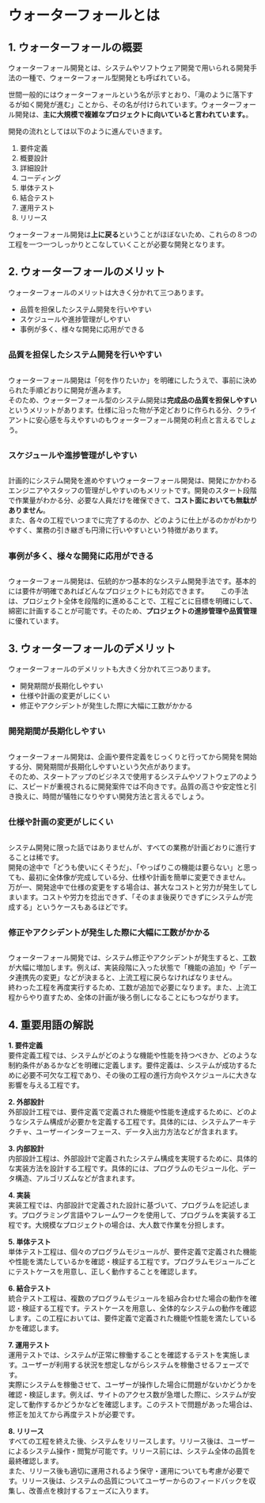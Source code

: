 # ウォーターフォールとは
##
## 1. ウォーターフォールの概要
ウォーターフォール開発とは、システムやソフトウェア開発で用いられる開発手法の一種で、ウォーターフォール型開発とも呼ばれている。  

世間一般的にはウォーターフォールという名が示すとおり、「滝のように落下するが如く開発が進む」ことから、その名が付けられています。ウォーターフォール開発は、**主に大規模で複雑なプロジェクトに向いていると言われています。**。  

開発の流れとしては以下のように進んでいきます。
 1. 要件定義
 1. 概要設計
 1. 詳細設計
 1. コーディング
 1. 単体テスト
 1. 結合テスト  
 1. 運用テスト  
 1. リリース  

ウォーターフォール開発は**上に戻る**ということがほぼないため、これらの８つの工程を一つ一つしっかりとこなしていくことが必要な開発となります。

##
## 2. ウォーターフォールのメリット

ウォーターフォールのメリットは大きく分かれて三つあります。
 - 品質を担保したシステム開発を行いやすい
 - スケジュールや進捗管理がしやすい
 - 事例が多く、様々な開発に応用ができる

   
##
### 品質を担保したシステム開発を行いやすい
##
ウォーターフォール開発は「何を作りたいか」を明確にしたうえで、事前に決められた手順どおりに開発が進みます。  
そのため、ウォーターフォール型のシステム開発は**完成品の品質を担保しやすい**というメリットがあります。仕様に沿った物が予定どおりに作られる分、クライアントに安心感を与えやすいのもウォーターフォール開発の利点と言えるでしょう。

##
### スケジュールや進捗管理がしやすい
##
計画的にシステム開発を進めやすいウォーターフォール開発は、開発にかかわるエンジニアやスタッフの管理がしやすいのもメリットです。開発のスタート段階で作業量がわかる分、必要な人員だけを確保できて、**コスト面においても無駄がありません**。  
また、各々の工程でいつまでに完了するのか、どのように仕上がるのかがわかりやすく、業務の引き継ぎも円滑に行いやすいという特徴があります。

##
### 事例が多く、様々な開発に応用ができる
##
ウォーターフォール開発は、伝統的かつ基本的なシステム開発手法です。基本的には要件が明確であればどんなプロジェクトにも対応できます。　　
この手法は、プロジェクト全体を段階的に進めることで、工程ごとに目標を明確にして、綿密に計画することが可能です。そのため、**プロジェクトの進捗管理や品質管理**に優れています。


##
## 3. ウォーターフォールのデメリット
ウォーターフォールのデメリットも大きく分かれて三つあります。

 - 開発期間が長期化しやすい
 - 仕様や計画の変更がしにくい
 - 修正やアクシデントが発生した際に大幅に工数がかかる

##
### 開発期間が長期化しやすい
##
ウォーターフォール開発は、企画や要件定義をじっくりと行ってから開発を開始する分、開発期間が長期化しやすいという欠点があります。  
そのため、スタートアップのビジネスで使用するシステムやソフトウェアのように、スピードが重視されるに開発案件では不向きです。品質の高さや安定性と引き換えに、時間が犠牲になりやすい開発方法と言えるでしょう。

##
### 仕様や計画の変更がしにくい
##
 システム開発に限った話ではありませんが、すべての業務が計画どおりに進行することは稀です。  
 開発の途中で「どうも使いにくそうだ」、「やっぱりこの機能は要らない」と思っても、最初に全体像が完成している分、仕様や計画を簡単に変更できません。  
 万が一、開発途中で仕様の変更をする場合は、甚大なコストと労力が発生してしまいます。コストや労力を捻出できず、「そのまま後戻りできずにシステムが完成する」というケースもあるほどです。

##
### 修正やアクシデントが発生した際に大幅に工数がかかる
##
 ウォーターフォール開発では、システム修正やアクシデントが発生すると、工数が大幅に増加します。例えば、実装段階に入った状態で「機能の追加」や「データ連携先の変更」などが決まると、上流工程に戻らなければなりません。  
 終わった工程を再度実行するため、工数が追加で必要になります。また、上流工程からやり直すため、全体の計画が後ろ倒しになることにもつながります。

##
## 4. 重要用語の解説

**1. 要件定義**  
要件定義工程では、システムがどのような機能や性能を持つべきか、どのような制約条件があるかなどを明確に定義します。要件定義は、システムが成功するために必要不可欠な工程であり、その後の工程の進行方向やスケジュールに大きな影響を与える工程です。


**2. 外部設計**  
外部設計工程では、要件定義で定義された機能や性能を達成するために、どのようなシステム構成が必要かを定義する工程です。具体的には、システムアーキテクチャ、ユーザーインターフェース、データ入出力方法などが含まれます。


**3. 内部設計**  
内部設計工程は、外部設計で定義されたシステム構成を実現するために、具体的な実装方法を設計する工程です。具体的には、プログラムのモジュール化、データ構造、アルゴリズムなどが含まれます。


**4. 実装**  
実装工程では、内部設計で定義された設計に基づいて、プログラムを記述します。プログラミング言語やフレームワークを使用して、プログラムを実装する工程です。大規模なプロジェクトの場合は、大人数で作業を分担します。


**5. 単体テスト**  
単体テスト工程は、個々のプログラムモジュールが、要件定義で定義された機能や性能を満たしているかを確認・検証する工程です。プログラムモジュールごとにテストケースを用意し、正しく動作することを確認します。

**6. 結合テスト**  
統合テスト工程は、複数のプログラムモジュールを組み合わせた場合の動作を確認・検証する工程です。テストケースを用意し、全体的なシステムの動作を確認します。この工程においては、要件定義で定義された機能や性能を満たしているかを確認します。


**7. 運用テスト**  
運用テストでは、システムが正常に稼働することを確認するテストを実施します。ユーザーが利用する状況を想定しながらシステムを稼働させるフェーズです。  
実際にシステムを稼働させて、ユーザーが操作した場合に問題がないかどうかを確認・検証します。例えば、サイトのアクセス数が急増した際に、システムが安定して動作するかどうかなどを確認します。このテストで問題があった場合は、修正を加えてから再度テストが必要です。


**8. リリース**  
すべての工程を終えた後、システムをリリースします。リリース後は、ユーザーによるシステム操作・閲覧が可能です。リリース前には、システム全体の品質を最終確認します。  
また、リリース後も適切に運用されるよう保守・運用についても考慮が必要です。リリース後は、システムの品質についてユーザーからのフィードバックを収集し、改善点を検討するフェーズに入ります。